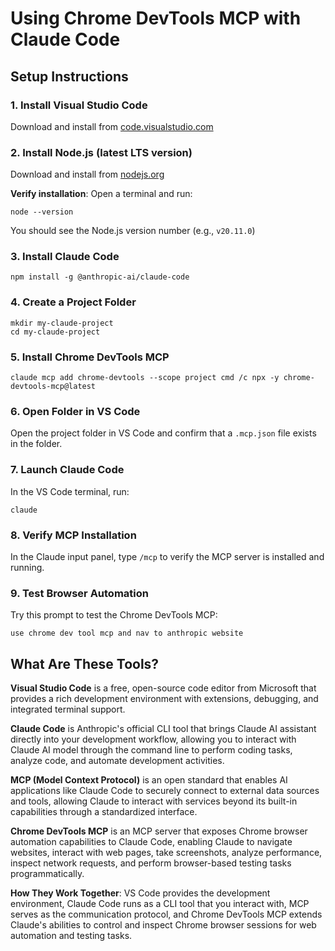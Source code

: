 # Using Chrome DevTools MCP with Claude Code

## Setup Instructions

### 1. Install Visual Studio Code
Download and install from [code.visualstudio.com](https://code.visualstudio.com/)

### 2. Install Node.js (latest LTS version)
Download and install from [nodejs.org](https://nodejs.org/)

**Verify installation**: Open a terminal and run:
```
node --version
```
You should see the Node.js version number (e.g., `v20.11.0`)

### 3. Install Claude Code
```
npm install -g @anthropic-ai/claude-code
```

### 4. Create a Project Folder
```
mkdir my-claude-project
cd my-claude-project
```

### 5. Install Chrome DevTools MCP
```
claude mcp add chrome-devtools --scope project cmd /c npx -y chrome-devtools-mcp@latest
```

### 6. Open Folder in VS Code
Open the project folder in VS Code and confirm that a `.mcp.json` file exists in the folder.

### 7. Launch Claude Code
In the VS Code terminal, run:
```
claude
```

### 8. Verify MCP Installation
In the Claude input panel, type `/mcp` to verify the MCP server is installed and running.

### 9. Test Browser Automation
Try this prompt to test the Chrome DevTools MCP:
```
use chrome dev tool mcp and nav to anthropic website
```

## What Are These Tools?

**Visual Studio Code** is a free, open-source code editor from Microsoft that provides a rich development environment with extensions, debugging, and integrated terminal support.

**Claude Code** is Anthropic's official CLI tool that brings Claude AI assistant directly into your development workflow, allowing you to interact with Claude AI model through the command line to perform coding tasks, analyze code, and automate development activities.

**MCP (Model Context Protocol)** is an open standard that enables AI applications like Claude Code to securely connect to external data sources and tools, allowing Claude to interact with services beyond its built-in capabilities through a standardized interface.

**Chrome DevTools MCP** is an MCP server that exposes Chrome browser automation capabilities to Claude Code, enabling Claude to navigate websites, interact with web pages, take screenshots, analyze performance, inspect network requests, and perform browser-based testing tasks programmatically.

**How They Work Together**: VS Code provides the development environment, Claude Code runs as a CLI tool that you interact with, MCP serves as the communication protocol, and Chrome DevTools MCP extends Claude's abilities to control and inspect Chrome browser sessions for web automation and testing tasks.